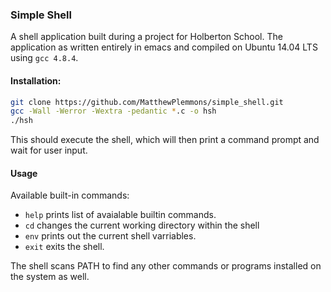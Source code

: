 ### Simple Shell

A shell application built during a project for Holberton School.  The application as written entirely in emacs and compiled on Ubuntu 14.04 LTS using `gcc 4.8.4`.

#### Installation:
```bash
git clone https://github.com/MatthewPlemmons/simple_shell.git
gcc -Wall -Werror -Wextra -pedantic *.c -o hsh
./hsh
```
This should execute the shell, which will then print a command prompt and wait for user input.

#### Usage
Available built-in commands:
- `help` prints list of avaialable builtin commands. 
- `cd` changes the current working directory within the shell
- `env` prints out the current shell varriables.
- `exit` exits the shell.

The shell scans PATH to find any other commands or programs installed on the system as well.
